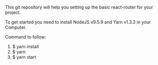 This git repository will help you setting up the basic react-router for your project.


To get started you need to install NodeJS v9.5.9 and Yarn v1.3.2 in your Computer.

Command to follow:

1. $ yarn install
2. $ yarn
3. $ yarn start
